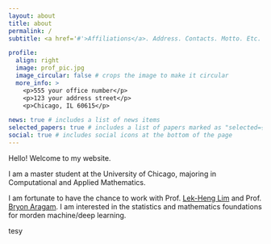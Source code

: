 ```yaml
---
layout: about
title: about
permalink: /
subtitle: <a href='#'>Affiliations</a>. Address. Contacts. Motto. Etc.

profile:
  align: right
  image: prof_pic.jpg
  image_circular: false # crops the image to make it circular
  more_info: >
    <p>555 your office number</p>
    <p>123 your address street</p>
    <p>Chicago, IL 60615</p>

news: true # includes a list of news items
selected_papers: true # includes a list of papers marked as "selected={true}"
social: true # includes social icons at the bottom of the page
---
```


Hello! Welcome to my website.

I am a master student at the University of Chicago, majoring in Computational and Applied Mathematics. 

I am fortunate to have the chance to work with Prof. [Lek-Heng Lim](https://www.stat.uchicago.edu/~lekheng/) and Prof. [Bryon Aragam](https://www.bryonaragam.com/). I am interested in the statistics and mathematics foundations for morden machine/deep learning.


tesy
